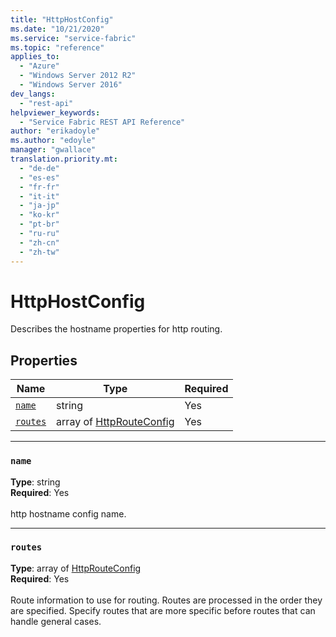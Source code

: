 ```yaml
---
title: "HttpHostConfig"
ms.date: "10/21/2020"
ms.service: "service-fabric"
ms.topic: "reference"
applies_to: 
  - "Azure"
  - "Windows Server 2012 R2"
  - "Windows Server 2016"
dev_langs: 
  - "rest-api"
helpviewer_keywords: 
  - "Service Fabric REST API Reference"
author: "erikadoyle"
ms.author: "edoyle"
manager: "gwallace"
translation.priority.mt: 
  - "de-de"
  - "es-es"
  - "fr-fr"
  - "it-it"
  - "ja-jp"
  - "ko-kr"
  - "pt-br"
  - "ru-ru"
  - "zh-cn"
  - "zh-tw"
---
```

# HttpHostConfig

Describes the hostname properties for http routing.

## Properties
| Name | Type | Required |
| --- | --- | --- |
| [`name`](#name) | string | Yes |
| [`routes`](#routes) | array of [HttpRouteConfig](sfclient-v72-model-httprouteconfig.md) | Yes |

____
### `name`
__Type__: string <br/>
__Required__: Yes<br/>
<br/>
http hostname config name.

____
### `routes`
__Type__: array of [HttpRouteConfig](sfclient-v72-model-httprouteconfig.md) <br/>
__Required__: Yes<br/>
<br/>
Route information to use for routing. Routes are processed in the order they are specified. Specify routes that are more specific before routes that can handle general cases.
